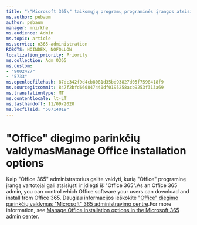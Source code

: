 ```yaml
---
title: "\"Microsoft 365\" taikomųjų programų programinės įrangos atsisiuntimo parametrų valdymas"
ms.author: pebaum
author: pebaum
manager: mnirkhe
ms.audience: Admin
ms.topic: article
ms.service: o365-administration
ROBOTS: NOINDEX, NOFOLLOW
localization_priority: Priority
ms.collection: Adm_O365
ms.custom:
- "9002427"
- "5733"
ms.openlocfilehash: 87dc342f9d4cb8081d35bd93827d05f7598418f9
ms.sourcegitcommit: 847f2bfd660847440df0195258acb9253f313a69
ms.translationtype: MT
ms.contentlocale: lt-LT
ms.lasthandoff: 11/09/2020
ms.locfileid: "50714019"
---
```

# <a name="manage-office-installation-options"></a><span data-ttu-id="d8901-102">"Office" diegimo parinkčių valdymas</span><span class="sxs-lookup"><span data-stu-id="d8901-102">Manage Office installation options</span></span>

<span data-ttu-id="d8901-103">Kaip "Office 365" administratorius galite valdyti, kurią "Office" programinę įrangą vartotojai gali atsisiųsti ir įdiegti iš "Office 365".</span><span class="sxs-lookup"><span data-stu-id="d8901-103">As an Office 365 admin, you can control which Office software your users can download and install from Office 365.</span></span> <span data-ttu-id="d8901-104">Daugiau informacijos ieškokite ["Office" diegimo parinkčių valdymas "Microsoft" 365 administravimo centre](https://docs.microsoft.com/deployoffice/manage-software-download-settings-office-365).</span><span class="sxs-lookup"><span data-stu-id="d8901-104">For more information, see [Manage Office installation options in the Microsoft 365 admin center](https://docs.microsoft.com/deployoffice/manage-software-download-settings-office-365).</span></span>
